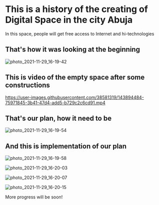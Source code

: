 # This is a history of the creating of Digital Space in the city Abuja

In this space, people will get free access to Internet and hi-technologies

## That's how it was looking at the beginning

![photo_2021-11-29_16-19-42](https://user-images.githubusercontent.com/38581319/143894452-e82729d9-b28a-4151-9b90-3a453fc09bc3.jpg)

## This is video of the empty space after some constructions

https://user-images.githubusercontent.com/38581319/143894484-75971845-3b41-47d4-add5-b729c2c6cd91.mp4

## That's our plan, how it need to be

![photo_2021-11-29_16-19-54](https://user-images.githubusercontent.com/38581319/143894718-1d19e245-6cdf-4f24-b0e8-d2f2ea1fa8d1.jpg)

## And this is implementation of our plan

![photo_2021-11-29_16-19-58](https://user-images.githubusercontent.com/38581319/143894768-2c98642d-3431-44fc-907c-6eb41c53b810.jpg)

![photo_2021-11-29_16-20-03](https://user-images.githubusercontent.com/38581319/143894789-a43e6494-e9ff-44a7-8954-4008a5a900bb.jpg)

![photo_2021-11-29_16-20-07](https://user-images.githubusercontent.com/38581319/143894798-60bb6069-9deb-400f-908b-d910664d4296.jpg)

![photo_2021-11-29_16-20-15](https://user-images.githubusercontent.com/38581319/143894803-75baa200-f361-43d9-ad40-82eade6117da.jpg)

More progress will be soon!

